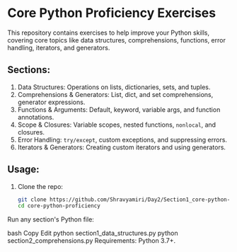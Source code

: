 # Core Python Proficiency Exercises

This repository contains exercises to help improve your Python skills, covering core topics like data structures, comprehensions, functions, error handling, iterators, and generators.

## Sections:
1. Data Structures: Operations on lists, dictionaries, sets, and tuples.
2. Comprehensions & Generators: List, dict, and set comprehensions, generator expressions.
3. Functions & Arguments: Default, keyword, variable args, and function annotations.
4. Scope & Closures: Variable scopes, nested functions, `nonlocal`, and closures.
5. Error Handling: `try/except`, custom exceptions, and suppressing errors.
6. Iterators & Generators: Creating custom iterators and using generators.

## Usage:
1. Clone the repo:
   ```bash
   git clone https://github.com/Shravyamiri/Day2/Section1_core-python-proficiency.git
   cd core-python-proficiency
Run any section's Python file:

bash
Copy
Edit
python section1_data_structures.py
python section2_comprehensions.py
Requirements:
Python 3.7+.








